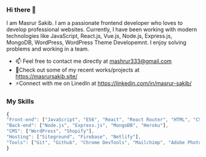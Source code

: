 ### Hi there 👋

I am Masrur Sakib. I am a passionate frontend developer who loves to develop professional websites. Currently, I have been working with modern technologies like JavaScript, React.js, Vue.js, Node.js, Express.js, MongoDB, WordPress, WordPress Theme Developemnt. I enjoy solving problems and working in a team. 

- 📫 Feel free to contact me directly at mashrur333@gmail.com
- 🔭Check out some of my recent works/projects at https://masrursakib.site/
- ⚡Connect with me on LinedIn at https://linkedin.com/in/masrur-sakib/

### My Skills

```js
{
"Front-end": ["JavaScript", "ES6", "React", "React Router", "HTML", "CSS", "Bootstrap", "Material UI"],
"Back-end": ["Node.js", "Express.js", "MongoDB", "Heroku"],
"CMS": ["WordPress", "Shopify"],
"Hosting": ["Siteground", "Firebase", "Netlify"],
"Tools": ["Git", "Github", "Chrome DevTools", "Mailchimp", "Adobe Photoshop", "Adobe Illustrator", "Slack", "VS Code"]
}


